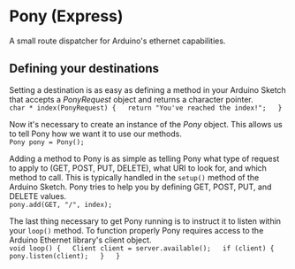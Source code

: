 # Pony (Express)
A small route dispatcher for Arduino's ethernet capabilities.

## Defining your destinations
Setting a destination is as easy as defining a method in your Arduino Sketch
that accepts a *PonyRequest* object and returns a character pointer.  
`char * index(PonyRequest) {  
    return "You've reached the index!";  
}`

Now it's necessary to create an instance of the *Pony* object.  This allows us to tell Pony how we want it to use our methods.  
`Pony pony = Pony();`

Adding a method to Pony is as simple as telling Pony what type of request to apply to (GET, POST, PUT, DELETE), what URI to look for, and which method to call.  This is typically handled in the `setup()` method of the Arduino Sketch.  Pony tries to help you by defining GET, POST, PUT, and DELETE values.  
`pony.add(GET, "/", index);`

The last thing necessary to get  Pony running is to instruct it to listen within your `loop()` method.  To function properly Pony requires access to the Arduino Ethernet library's client object.  
`void loop() {  
  Client client = server.available();  
  if (client) {  
    pony.listen(client);  
  }  
}`

